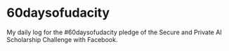 # 60daysofudacity
My daily log for the #60daysofudacity pledge of the Secure and Private AI Scholarship Challenge with Facebook.
